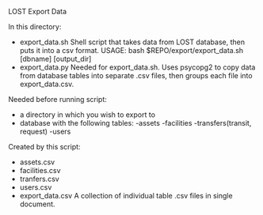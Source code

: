 LOST
Export Data

In this directory:
* export_data.sh
	Shell script that takes data from LOST database, then puts it into a csv format.
	USAGE: bash $REPO/export/export_data.sh [dbname] [output_dir]
* export_data.py
	Needed for export_data.sh. Uses psycopg2 to copy data from database tables into separate .csv files, then groups each file into export_data.csv.

Needed before running script:
* a directory in which you wish to export to
* database with the following tables:
	-assets
	-facilities
	-transfers(transit, request)
	-users

Created by this script:
* assets.csv
* facilities.csv
* tranfers.csv
* users.csv
* export_data.csv
	A collection of individual table .csv files in single document.



